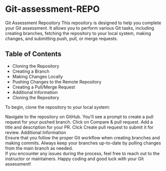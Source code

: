 # Git-assessment-REPO

Git Assessment Repository
This repository is designed to help you complete your Git assessment. It allows you to perform various Git tasks, including creating branches, fetching the repository to your local system, making changes, and submitting push, pull, or merge requests.

## Table of Contents
- Cloning the Repository
- Creating a Branch
- Making Changes Locally
- Pushing Changes to the Remote Repository
- Creating a Pull/Merge Request
- Additional Information
- Cloning the Repository

To begin, clone the repository to your local system:

Navigate to the repository on GitHub.
You'll see a prompt to create a pull request for your pushed branch. Click on Compare & pull request.
Add a title and description for your PR.
Click Create pull request to submit it for review.
Additional Information
</br>
Ensure that you follow the proper Git workflow when creating branches and making commits.
Always keep your branches up-to-date by pulling changes from the main branch as needed.
</br>
If you encounter any issues during the process, feel free to reach out to the instructor or maintainers.
Happy coding and good luck with your Git assessment!
